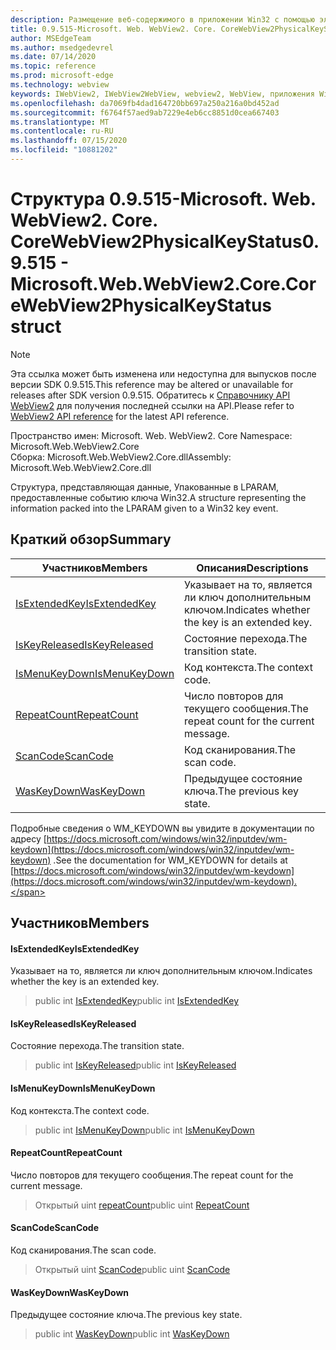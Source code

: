 ```yaml
---
description: Размещение веб-содержимого в приложении Win32 с помощью элемента управления Microsoft Edge WebView2
title: 0.9.515-Microsoft. Web. WebView2. Core. CoreWebView2PhysicalKeyStatus
author: MSEdgeTeam
ms.author: msedgedevrel
ms.date: 07/14/2020
ms.topic: reference
ms.prod: microsoft-edge
ms.technology: webview
keywords: IWebView2, IWebView2WebView, webview2, WebView, приложения Win32, Win32, EDGE, ICoreWebView2, ICoreWebView2Controller, элемент управления "веб-браузер", HTML Edge
ms.openlocfilehash: da7069fb4dad164720bb697a250a216a0bd452ad
ms.sourcegitcommit: f6764f57aed9ab7229e4eb6cc8851d0cea667403
ms.translationtype: MT
ms.contentlocale: ru-RU
ms.lasthandoff: 07/15/2020
ms.locfileid: "10881202"
---
```

# <span data-ttu-id="3e3c1-104">Структура 0.9.515-Microsoft. Web. WebView2. Core. CoreWebView2PhysicalKeyStatus</span><span class="sxs-lookup"><span data-stu-id="3e3c1-104">0.9.515 - Microsoft.Web.WebView2.Core.CoreWebView2PhysicalKeyStatus struct</span></span> 

> [!NOTE]
> <span data-ttu-id="3e3c1-105">Эта ссылка может быть изменена или недоступна для выпусков после версии SDK 0.9.515.</span><span class="sxs-lookup"><span data-stu-id="3e3c1-105">This reference may be altered or unavailable for releases after SDK version 0.9.515.</span></span> <span data-ttu-id="3e3c1-106">Обратитесь к [Справочнику API WebView2](../../../webview2-api-reference.md) для получения последней ссылки на API.</span><span class="sxs-lookup"><span data-stu-id="3e3c1-106">Please refer to [WebView2 API reference](../../../webview2-api-reference.md) for the latest API reference.</span></span>

<span data-ttu-id="3e3c1-107">Пространство имен: Microsoft. Web. WebView2. Core </span><span class="sxs-lookup"><span data-stu-id="3e3c1-107">Namespace: Microsoft.Web.WebView2.Core</span></span>\
<span data-ttu-id="3e3c1-108">Сборка: Microsoft.Web.WebView2.Core.dll</span><span class="sxs-lookup"><span data-stu-id="3e3c1-108">Assembly: Microsoft.Web.WebView2.Core.dll</span></span>

<span data-ttu-id="3e3c1-109">Структура, представляющая данные, Упакованные в LPARAM, предоставленные событию ключа Win32.</span><span class="sxs-lookup"><span data-stu-id="3e3c1-109">A structure representing the information packed into the LPARAM given to a Win32 key event.</span></span>

## <span data-ttu-id="3e3c1-110">Краткий обзор</span><span class="sxs-lookup"><span data-stu-id="3e3c1-110">Summary</span></span>

 <span data-ttu-id="3e3c1-111">Участников</span><span class="sxs-lookup"><span data-stu-id="3e3c1-111">Members</span></span>                        | <span data-ttu-id="3e3c1-112">Описания</span><span class="sxs-lookup"><span data-stu-id="3e3c1-112">Descriptions</span></span>
--------------------------------|---------------------------------------------
[<span data-ttu-id="3e3c1-113">IsExtendedKey</span><span class="sxs-lookup"><span data-stu-id="3e3c1-113">IsExtendedKey</span></span>](#isextendedkey) | <span data-ttu-id="3e3c1-114">Указывает на то, является ли ключ дополнительным ключом.</span><span class="sxs-lookup"><span data-stu-id="3e3c1-114">Indicates whether the key is an extended key.</span></span>
[<span data-ttu-id="3e3c1-115">IsKeyReleased</span><span class="sxs-lookup"><span data-stu-id="3e3c1-115">IsKeyReleased</span></span>](#iskeyreleased) | <span data-ttu-id="3e3c1-116">Состояние перехода.</span><span class="sxs-lookup"><span data-stu-id="3e3c1-116">The transition state.</span></span>
[<span data-ttu-id="3e3c1-117">IsMenuKeyDown</span><span class="sxs-lookup"><span data-stu-id="3e3c1-117">IsMenuKeyDown</span></span>](#ismenukeydown) | <span data-ttu-id="3e3c1-118">Код контекста.</span><span class="sxs-lookup"><span data-stu-id="3e3c1-118">The context code.</span></span>
[<span data-ttu-id="3e3c1-119">RepeatCount</span><span class="sxs-lookup"><span data-stu-id="3e3c1-119">RepeatCount</span></span>](#repeatcount) | <span data-ttu-id="3e3c1-120">Число повторов для текущего сообщения.</span><span class="sxs-lookup"><span data-stu-id="3e3c1-120">The repeat count for the current message.</span></span>
[<span data-ttu-id="3e3c1-121">ScanCode</span><span class="sxs-lookup"><span data-stu-id="3e3c1-121">ScanCode</span></span>](#scancode) | <span data-ttu-id="3e3c1-122">Код сканирования.</span><span class="sxs-lookup"><span data-stu-id="3e3c1-122">The scan code.</span></span>
[<span data-ttu-id="3e3c1-123">WasKeyDown</span><span class="sxs-lookup"><span data-stu-id="3e3c1-123">WasKeyDown</span></span>](#waskeydown) | <span data-ttu-id="3e3c1-124">Предыдущее состояние ключа.</span><span class="sxs-lookup"><span data-stu-id="3e3c1-124">The previous key state.</span></span>

<span data-ttu-id="3e3c1-125">Подробные сведения о WM_KEYDOWN вы увидите в документации по адресу [https://docs.microsoft.com/windows/win32/inputdev/wm-keydown](https://docs.microsoft.com/windows/win32/inputdev/wm-keydown) .</span><span class="sxs-lookup"><span data-stu-id="3e3c1-125">See the documentation for WM_KEYDOWN for details at [https://docs.microsoft.com/windows/win32/inputdev/wm-keydown](https://docs.microsoft.com/windows/win32/inputdev/wm-keydown).</span></span>

## <span data-ttu-id="3e3c1-126">Участников</span><span class="sxs-lookup"><span data-stu-id="3e3c1-126">Members</span></span>

#### <span data-ttu-id="3e3c1-127">IsExtendedKey</span><span class="sxs-lookup"><span data-stu-id="3e3c1-127">IsExtendedKey</span></span> 

<span data-ttu-id="3e3c1-128">Указывает на то, является ли ключ дополнительным ключом.</span><span class="sxs-lookup"><span data-stu-id="3e3c1-128">Indicates whether the key is an extended key.</span></span>

> <span data-ttu-id="3e3c1-129">public int [IsExtendedKey](#isextendedkey)</span><span class="sxs-lookup"><span data-stu-id="3e3c1-129">public int [IsExtendedKey](#isextendedkey)</span></span>

#### <span data-ttu-id="3e3c1-130">IsKeyReleased</span><span class="sxs-lookup"><span data-stu-id="3e3c1-130">IsKeyReleased</span></span> 

<span data-ttu-id="3e3c1-131">Состояние перехода.</span><span class="sxs-lookup"><span data-stu-id="3e3c1-131">The transition state.</span></span>

> <span data-ttu-id="3e3c1-132">public int [IsKeyReleased](#iskeyreleased)</span><span class="sxs-lookup"><span data-stu-id="3e3c1-132">public int [IsKeyReleased](#iskeyreleased)</span></span>

#### <span data-ttu-id="3e3c1-133">IsMenuKeyDown</span><span class="sxs-lookup"><span data-stu-id="3e3c1-133">IsMenuKeyDown</span></span> 

<span data-ttu-id="3e3c1-134">Код контекста.</span><span class="sxs-lookup"><span data-stu-id="3e3c1-134">The context code.</span></span>

> <span data-ttu-id="3e3c1-135">public int [IsMenuKeyDown](#ismenukeydown)</span><span class="sxs-lookup"><span data-stu-id="3e3c1-135">public int [IsMenuKeyDown](#ismenukeydown)</span></span>

#### <span data-ttu-id="3e3c1-136">RepeatCount</span><span class="sxs-lookup"><span data-stu-id="3e3c1-136">RepeatCount</span></span> 

<span data-ttu-id="3e3c1-137">Число повторов для текущего сообщения.</span><span class="sxs-lookup"><span data-stu-id="3e3c1-137">The repeat count for the current message.</span></span>

> <span data-ttu-id="3e3c1-138">Открытый uint [repeatCount](#repeatcount)</span><span class="sxs-lookup"><span data-stu-id="3e3c1-138">public uint [RepeatCount](#repeatcount)</span></span>

#### <span data-ttu-id="3e3c1-139">ScanCode</span><span class="sxs-lookup"><span data-stu-id="3e3c1-139">ScanCode</span></span> 

<span data-ttu-id="3e3c1-140">Код сканирования.</span><span class="sxs-lookup"><span data-stu-id="3e3c1-140">The scan code.</span></span>

> <span data-ttu-id="3e3c1-141">Открытый uint [ScanCode](#scancode)</span><span class="sxs-lookup"><span data-stu-id="3e3c1-141">public uint [ScanCode](#scancode)</span></span>

#### <span data-ttu-id="3e3c1-142">WasKeyDown</span><span class="sxs-lookup"><span data-stu-id="3e3c1-142">WasKeyDown</span></span> 

<span data-ttu-id="3e3c1-143">Предыдущее состояние ключа.</span><span class="sxs-lookup"><span data-stu-id="3e3c1-143">The previous key state.</span></span>

> <span data-ttu-id="3e3c1-144">public int [WasKeyDown](#waskeydown)</span><span class="sxs-lookup"><span data-stu-id="3e3c1-144">public int [WasKeyDown](#waskeydown)</span></span>

